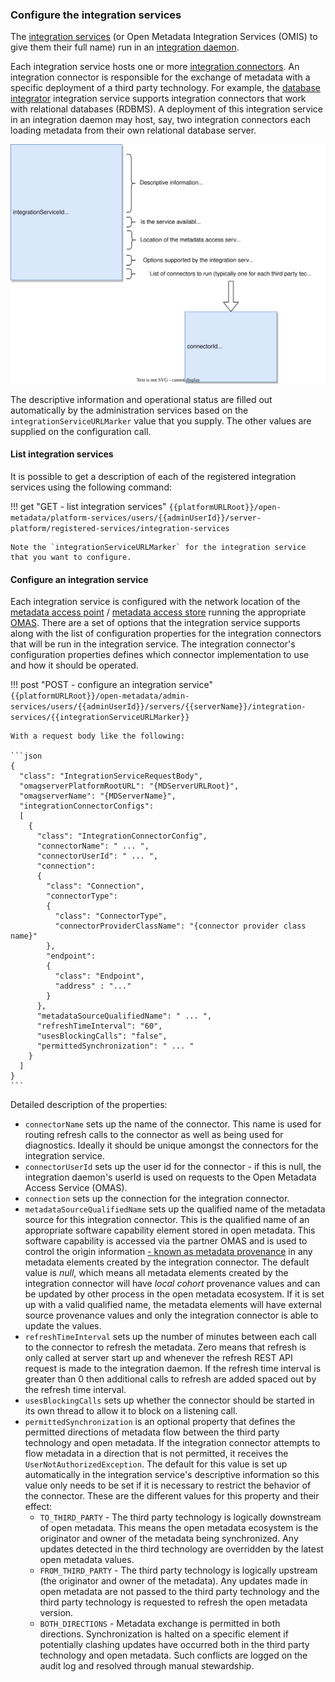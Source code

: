 <!-- SPDX-License-Identifier: CC-BY-4.0 -->
<!-- Copyright Contributors to the Egeria project. -->


### Configure the integration services

The [integration services](/services/omis) (or Open Metadata Integration Services (OMIS) to give them their full name) run in an [integration daemon](/concepts/integration-daemon).

Each integration service hosts one or more [integration connectors](/concepts/integration-connector). An integration connector is responsible for the exchange of metadata with a specific deployment of a third party technology. For example, the [database integrator](/services/omis/database-integrator) integration service supports integration connectors that work with relational databases (RDBMS). A deployment of this integration service in an integration daemon may host, say, two integration connectors each loading metadata from their own relational database server.

![The configuration document contents for an integration service](/guides/admin/servers/integration-service-config.svg)

The descriptive information and operational status are filled out automatically by the administration services based on the `integrationServiceURLMarker` value that you supply. The other values are supplied on the configuration call.

#### List integration services

It is possible to get a description of each of the registered integration services using the following command:

!!! get "GET - list integration services"
    ```
    {{platformURLRoot}}/open-metadata/platform-services/users/{{adminUserId}}/server-platform/registered-services/integration-services
    ```

    Note the `integrationServiceURLMarker` for the integration service that you want to configure.

#### Configure an integration service

Each integration service is configured with the network location of the [metadata access point](/concepts/metadata-access-point) / [metadata access store](/concepts/metadata-access-store) running the appropriate [OMAS](/services/omas). There are a set of options that the integration service supports along with the list of configuration properties for the integration connectors that will be run in the integration service. The integration connector's configuration properties defines which connector implementation to use and how it should be operated.

!!! post "POST - configure an integration service"
    ```
    {{platformURLRoot}}/open-metadata/admin-services/users/{{adminUserId}}/servers/{{serverName}}/integration-services/{{integrationServiceURLMarker}}
    ```

    With a request body like the following:

    ```json
    {
      "class": "IntegrationServiceRequestBody",
      "omagserverPlatformRootURL": "{MDServerURLRoot}",
      "omagserverName": "{MDServerName}",
      "integrationConnectorConfigs":
      [ 
        {
          "class": "IntegrationConnectorConfig",
          "connectorName": " ... ",             
          "connectorUserId": " ... ",           
          "connection":
          { 
            "class": "Connection",
            "connectorType":
            {
              "class": "ConnectorType",
              "connectorProviderClassName": "{connector provider class name}"
            },
            "endpoint":
            {
              "class": "Endpoint",
              "address" : "..."
            }
          },               
          "metadataSourceQualifiedName": " ... ",
          "refreshTimeInterval": "60", 
          "usesBlockingCalls": "false",
          "permittedSynchronization": " ... "
        }
      ]      
    }
    ```

Detailed description of the properties:

- `connectorName` sets up the name of the connector. This name is used for routing refresh calls to the connector as well as being used for diagnostics. Ideally it should be unique amongst the connectors for the integration service.
- `connectorUserId` sets up the user id for the connector - if this is null, the integration daemon's userId is used on requests to the Open Metadata Access Service (OMAS). 
- `connection` sets up the connection for the integration connector.              
- `metadataSourceQualifiedName` sets up the qualified name of the metadata source for this integration connector. This is the qualified name of an appropriate software capability element stored in open metadata. This software capability is accessed via the partner OMAS and is used to control the origin information [- known as metadata provenance](/features/metadata-provenance/overview) in any metadata elements created by the integration connector.  The default value is *null*, which means all metadata elements created by the integration connector will have *local cohort* provenance values and can be updated by other process in the open metadata ecosystem.  If it is set up with a valid qualified name, the metadata elements will have external source provenance values and only the integration connector is able to update the values.
- `refreshTimeInterval` sets up the number of minutes between each call to the connector to refresh the metadata. Zero means that refresh is only called at server start up and whenever the refresh REST API request is made to the integration daemon. If the refresh time interval is greater than 0 then additional calls to refresh are added spaced out by the refresh time interval.
- `usesBlockingCalls` sets up whether the connector should be started in its own thread to allow it to block on a listening call.
- `permittedSynchronization` is an optional property that defines the permitted directions of metadata flow between the third party technology and open metadata. If the integration connector attempts to flow metadata in a direction that is not permitted, it receives the `UserNotAuthorizedException`. The default for this value is set up automatically in the integration service's descriptive information so this value only needs to be set if it is necessary to restrict the behavior of the connector. These are the different values for this property and their effect:
    - `TO_THIRD_PARTY` - The third party technology is logically downstream of open metadata. This means the open metadata ecosystem is the originator and owner of the metadata being synchronized. Any updates detected in the third technology are overridden by the latest open metadata values.
    - `FROM_THIRD_PARTY` - The third party technology is logically upstream (the originator and owner of the metadata). Any updates made in open metadata are not passed to the third party technology and the third party technology is requested to refresh the open metadata version.
    - `BOTH_DIRECTIONS` - Metadata exchange is permitted in both directions. Synchronization is halted on a specific element if potentially clashing updates have occurred both in the third party technology and open metadata. Such conflicts are logged on the audit log and resolved through manual stewardship.






